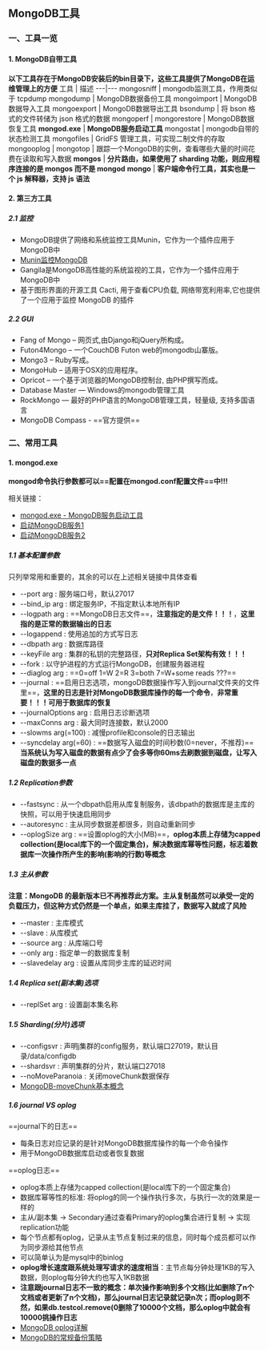 MongoDB工具
--------

### 一、工具一览

#### 1. MongoDB自带工具
**以下工具存在于MongoDB安装后的bin目录下，这些工具提供了MongoDB在运维管理上的方便**
工具 | 描述
---|---
mongosniff | mongodb监测工具，作用类似于 tcpdump
mongodump | MongoDB数据备份工具
mongoimport | MongoDB数据导入工具
mongoexport | MongoDB数据导出工具
bsondump | 将 bson 格式的文件转储为 json 格式的数据
mongoperf | 
mongorestore | MongoDB数据恢复工具
**mongod.exe** | **MongoDB服务启动工具**
mongostat | mongodb自带的状态检测工具
mongofiles | GridFS 管理工具，可实现二制文件的存取
mongooplog | 
mongotop | 跟踪一个MongoDB的实例，查看哪些大量的时间花费在读取和写入数据
**mongos** | **分片路由，如果使用了 sharding 功能，则应用程序连接的是 mongos 而不是 mongod**
**mongo** | **客户端命令行工具，其实也是一个 js 解释器，支持 js 语法**

#### 2. 第三方工具

##### 2.1 监控
* MongoDB提供了网络和系统监控工具Munin，它作为一个插件应用于MongoDB中
* [Munin监控MongoDB](https://blog.csdn.net/zNZQhb07Nr/article/details/80061199)
* Gangila是MongoDB高性能的系统监视的工具，它作为一个插件应用于MongoDB中
* 基于图形界面的开源工具 Cacti, 用于查看CPU负载, 网络带宽利用率,它也提供了一个应用于监控 MongoDB 的插件

##### 2.2 GUI
* Fang of Mongo – 网页式,由Django和jQuery所构成。
* Futon4Mongo – 一个CouchDB Futon web的mongodb山寨版。
* Mongo3 – Ruby写成。
* MongoHub – 适用于OSX的应用程序。
* Opricot – 一个基于浏览器的MongoDB控制台, 由PHP撰写而成。
* Database Master — Windows的mongodb管理工具
* RockMongo — 最好的PHP语言的MongoDB管理工具，轻量级, 支持多国语言
* MongoDB Compass - ==官方提供==

### 二、常用工具

#### 1. mongod.exe

**mongod命令执行参数都可以==配置在mongod.conf配置文件==中!!!**

相关链接：
* [mongod.exe - MongoDB服务启动工具](https://www.mongodb.org.cn/manual/188.html)
* [启动MongoDB服务1](https://www.mongodb.org.cn/tutorial/59.html)
* [启动MongoDB服务2](https://www.cnblogs.com/raind/p/8975805.html)

##### 1.1 基本配置参数
只列举常用和重要的，其余的可以在上述相关链接中具体查看
* --port arg : 服务端口号，默认27017
* --bind_ip arg : 绑定服务IP，不指定默认本地所有IP
* --logpath arg : ==MongoDB日志文件==，**注意指定的是文件！！！**，**这里指的是正常的数据输出的日志**
* --logappend : 使用追加的方式写日志
* --dbpath arg : 数据库路径
* --keyFile arg : 集群的私钥的完整路径，**只对Replica Set架构有效！！！**
* --fork : 以守护进程的方式运行MongoDB，创建服务器进程
* --diaglog arg : ==0=off 1=W 2=R 3=both 7=W+some reads ???==
* --journal : ==启用日志选项，mongoDB数据操作写入到journal文件夹的文件里==，**这里的日志是针对MongoDB数据库操作的每一个命令**，**非常重要！！！可用于数据库的恢复**
* --journalOptions arg : 启用日志诊断选项
* --maxConns arg : 最大同时连接数，默认2000
* --slowms arg(=100) : 减慢profile和console的日志输出
* --syncdelay arg(=60) : ==数据写入磁盘的时间秒数(0=never，不推荐)==**当系统认为写入磁盘的数据有点少了会多等你60ms去刷数据到磁盘，让写入磁盘的数据多一点**

##### 1.2 Replication参数
* --fastsync : 从一个dbpath启用从库复制服务，该dbpath的数据库是主库的快照，可以用于快速启用同步
* --autoresync : 主从同步数据差都很多，则自动重新同步
* --oplogSize arg : ==设置oplog的大小(MB)==，**oplog本质上存储为capped collection(是local库下的一个固定集合)，解决数据库幂等性问题，标志着数据库一次操作所产生的影响(影响的行数)等概念**

##### 1.3 主从参数

**注意：MongoDB 的最新版本已不再推荐此方案。主从复制虽然可以承受一定的负载压力，但这种方式仍然是一个单点，如果主库挂了，数据写入就成了风险**

* --master : 主库模式
* --slave : 从库模式
* --source arg : 从库端口号
* --only arg : 指定单一的数据库复制
* --slavedelay arg : 设置从库同步主库的延迟时间

##### 1.4 Replica set(副本集)选项
* --replSet arg : 设置副本集名称

##### 1.5 Sharding(分片)选项
* --configsvr : 声明j集群的config服务，默认端口27019，默认目录/data/configdb
* --shardsvr : 声明集群的分片，默认端口27018
* --noMoveParanoia : 关闭moveChunk数据保存
* [MongoDB-moveChunk基本概念](https://blog.csdn.net/tang_jin2015/article/details/74942339)

##### 1.6 journal VS oplog
==journal下的日志==
* 每条日志对应记录的是针对MongoDB数据库操作的每一个命令操作
* 用于MongoDB数据库启动或者恢复数据

==oplog日志==
* oplog本质上存储为capped collection(是local库下的一个固定集合)
* 数据库幂等性的标准: 将oplog的同一个操作执行多次，与执行一次的效果是一样的
* 主从/副本集 -> Secondary通过查看Primary的oplog集合进行复制 -> 实现replication功能
* 每个节点都有oplog，记录从主节点复制过来的信息，同时每个成员都可以作为同步源给其他节点
* 可以简单认为是mysql中的binlog
* **oplog增长速度跟系统处理写请求的速度相当**：主节点每分钟处理1KB的写入数据，则oplog每分钟大约也写入1KB数据
* **注意跟journal日志不一致的概念：单次操作影响到多个文档(比如删除了n个文档或者更新了n个文档)，那么journal日志记录就记录n次；而oplog则不然，如果db.testcol.remove(0删除了10000个文档，那么oplog中就会有10000挑操作日志**
* [MongoDB oplog详解](https://www.cnblogs.com/Joans/p/7723554.html)
* [MongoDB的常规备份策略](https://www.cnblogs.com/yaoxing/p/mongodb-backup-rules.html)